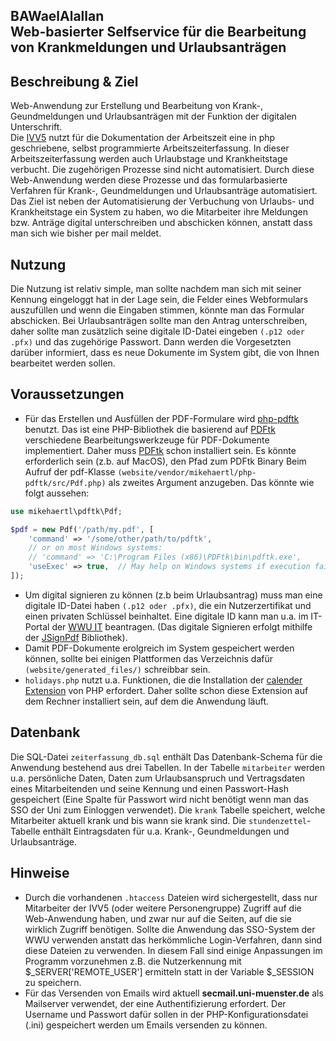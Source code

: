 ## BAWaelAlallan <br> Web-basierter Selfservice für die Bearbeitung von Krankmeldungen und Urlaubsanträgen

## Beschreibung & Ziel
Web-Anwendung zur Erstellung und Bearbeitung von Krank-, Geundmeldungen und Urlaubsanträgen mit der Funktion der digitalen Unterschrift.<br>
Die [IVV5](https://www.uni-muenster.de/IVV5/) nutzt für die Dokumentation der Arbeitszeit eine in php geschriebene, selbst programmierte Arbeitszeiterfassung. In dieser Arbeitszeiterfassung werden auch Urlaubstage und Krankheitstage verbucht. Die zugehörigen Prozesse sind nicht automatisiert. Durch diese Web-Anwendung werden diese Prozesse und das formularbasierte Verfahren für Krank-, Geundmeldungen und Urlaubsanträge automatisiert.<br>
Das Ziel ist neben der Automatisierung der Verbuchung von Urlaubs- und Krankheitstage ein System zu haben, wo die Mitarbeiter ihre Meldungen bzw. Anträge digital unterschreiben und abschicken können, anstatt dass man sich wie bisher per mail meldet.

## Nutzung
Die Nutzung ist relativ simple, man sollte nachdem man sich mit seiner Kennung eingeloggt hat in der Lage sein, die Felder eines Webformulars auszufüllen und wenn die Eingaben stimmen, könnte man das Formular abschicken. Bei Urlaubsanträgen sollte man den Antrag unterschreiben, daher sollte man zusätzlich seine digitale ID-Datei eingeben `(.p12 oder .pfx)` und das zugehörige Passwort. Dann werden die Vorgesetzten darüber informiert, dass es neue Dokumente im System gibt, die von Ihnen bearbeitet werden sollen.


## Voraussetzungen
* Für das Erstellen und Ausfüllen der PDF-Formulare wird [php-pdftk](https://github.com/mikehaertl/php-pdftk) benutzt. Das ist eine PHP-Bibliothek die basierend auf [PDFtk](https://www.pdflabs.com/tools/pdftk-the-pdf-toolkit/) verschiedene Bearbeitungswerkzeuge für PDF-Dokumente implementiert. Daher muss [PDFtk](https://www.pdflabs.com/tools/pdftk-the-pdf-toolkit/) schon installiert sein. Es könnte erforderlich sein (z.b. auf MacOS), den Pfad zum PDFtk Binary Beim Aufruf der pdf-Klasse `(website/vendor/mikehaertl/php-pdftk/src/Pdf.php)` als zweites Argument anzugeben. Das könnte wie folgt aussehen:

```php
use mikehaertl\pdftk\Pdf;

$pdf = new Pdf('/path/my.pdf', [
    'command' => '/some/other/path/to/pdftk',
    // or on most Windows systems:
    // 'command' => 'C:\Program Files (x86)\PDFtk\bin\pdftk.exe',
    'useExec' => true,  // May help on Windows systems if execution fails
]);
```
* Um digital signieren zu können (z.b beim Urlaubsantrag) muss man eine digitale ID-Datei haben `(.p12 oder .pfx)`, die ein Nutzerzertifikat und einen privaten Schlüssel beinhaltet. Eine digitale ID kann man u.a. im IT-Portal der [WWU IT](https://www.uni-muenster.de/IT/) beantragen. (Das digitale Signieren erfolgt mithilfe der [JSignPdf](https://github.com/intoolswetrust/jsignpdf) Bibliothek).
* Damit PDF-Dokumente erolgreich im System gespeichert werden können, sollte bei einigen Plattformen das Verzeichnis dafür ``(website/generated_files/)`` schreibbar sein.
* ``holidays.php`` nutzt u.a. Funktionen, die die Installation der [calender Extension](https://www.php.net/manual/en/book.calendar.php) von PHP erfordert. Daher sollte schon diese Extension auf dem Rechner installiert sein, auf dem die Anwendung läuft.
 
 
## Datenbank
Die SQL-Datei ``zeiterfassung_db.sql`` enthält Das Datenbank-Schema für die Anwendung bestehend aus drei Tabellen. In der Tabelle ``mitarbeiter`` werden u.a. persönliche Daten, Daten zum Urlaubsanspruch und Vertragsdaten eines Mitarbeitenden und seine Kennung und einen Passwort-Hash gespeichert (Eine Spalte für Passwort wird nicht benötigt wenn man das SSO der Uni zum Einloggen verwendet). Die ``krank`` Tabelle speichert, welche Mitarbeiter aktuell krank und bis wann sie krank sind. Die ``stundenzettel``-Tabelle enthält Eintragsdaten für u.a. Krank-, Geundmeldungen und Urlaubsanträge.


## Hinweise 
* Durch die vorhandenen ``.htaccess`` Dateien wird sichergestellt, dass nur Mitarbeiter der IVV5 (oder weitere Personengruppe) Zugriff auf die Web-Anwendung haben, und zwar nur auf die Seiten, auf die sie wirklich Zugriff benötigen. Sollte die Anwendung das SSO-System der WWU verwenden anstatt das herkömmliche Login-Verfahren, dann sind diese Dateien zu verwenden. In diesem Fall sind einige Anpassungen im Programm vorzunehmen z.B. die Nutzerkennung mit $_SERVER['REMOTE_USER'] ermitteln statt in der Variable $_SESSION zu speichern.
* Für das Versenden von Emails wird aktuell **secmail.uni-muenster.de** als Mailserver verwendet, der eine Authentifizierung erfordert. Der Username und Passwort dafür sollen in der PHP-Konfigurationsdatei (.ini) gespeichert werden um Emails versenden zu können.



